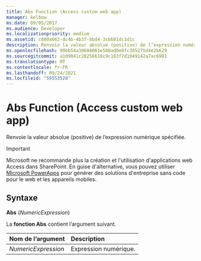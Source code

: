 ```yaml
---
title: Abs Function (Access custom web app)
manager: kelbow
ms.date: 09/05/2017
ms.audience: Developer
ms.localizationpriority: medium
ms.assetid: c880a662-dc4b-4b37-bbd4-3cb681dc1d1c
description: Renvoie la valeur absolue (positive) de l’expression numérique spécifiée.
ms.openlocfilehash: 99bb54a30688061e588ad0e8fc385275d4e2b629
ms.sourcegitcommit: a1d9041c20256616c9c183f7d1049142a7ac6991
ms.translationtype: MT
ms.contentlocale: fr-FR
ms.lasthandoff: 09/24/2021
ms.locfileid: "59553528"
---
```

# <a name="abs-function-access-custom-web-app"></a>Abs Function (Access custom web app)

Renvoie la valeur absolue (positive) de l’expression numérique spécifiée.
  
> [!IMPORTANT]
> Microsoft ne recommande plus la création et l'utilisation d'applications web Access dans SharePoint. En guise d'alternative, vous pouvez utiliser [Microsoft PowerApps](https://powerapps.microsoft.com/en-us/) pour générer des solutions d'entreprise sans code pour le web et les appareils mobiles. 
  
## <a name="syntax"></a>Syntaxe

 **Abs** (*NumericExpression*) 
  
La **fonction Abs** contient l’argument suivant. 
  
|**Nom de l’argument**|**Description**|
|:-----|:-----|
| *NumericExpression*  <br/> |Expression numérique.  <br/> |
   

